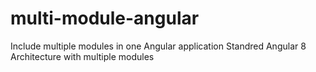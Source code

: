 # multi-module-angular
Include multiple modules in one Angular application
Standred Angular 8 Architecture with multiple modules

